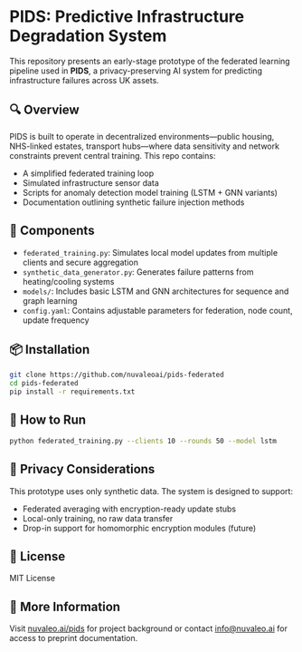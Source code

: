 # PIDS: Predictive Infrastructure Degradation System

This repository presents an early-stage prototype of the federated learning pipeline used in **PIDS**, a privacy-preserving AI system for predicting infrastructure failures across UK assets.

## 🔍 Overview

PIDS is built to operate in decentralized environments—public housing, NHS-linked estates, transport hubs—where data sensitivity and network constraints prevent central training. This repo contains:

- A simplified federated training loop
- Simulated infrastructure sensor data
- Scripts for anomaly detection model training (LSTM + GNN variants)
- Documentation outlining synthetic failure injection methods

## 🧪 Components

- `federated_training.py`: Simulates local model updates from multiple clients and secure aggregation
- `synthetic_data_generator.py`: Generates failure patterns from heating/cooling systems
- `models/`: Includes basic LSTM and GNN architectures for sequence and graph learning
- `config.yaml`: Contains adjustable parameters for federation, node count, update frequency

## 📦 Installation

```bash
git clone https://github.com/nuvaleoai/pids-federated
cd pids-federated
pip install -r requirements.txt
```

## 🚀 How to Run

```bash
python federated_training.py --clients 10 --rounds 50 --model lstm
```

## 🔐 Privacy Considerations

This prototype uses only synthetic data. The system is designed to support:
- Federated averaging with encryption-ready update stubs
- Local-only training, no raw data transfer
- Drop-in support for homomorphic encryption modules (future)

## 📄 License

MIT License

## 🔗 More Information

Visit [nuvaleo.ai/pids](https://nuvaleo.ai/pids) for project background or contact info@nuvaleo.ai for access to preprint documentation.
